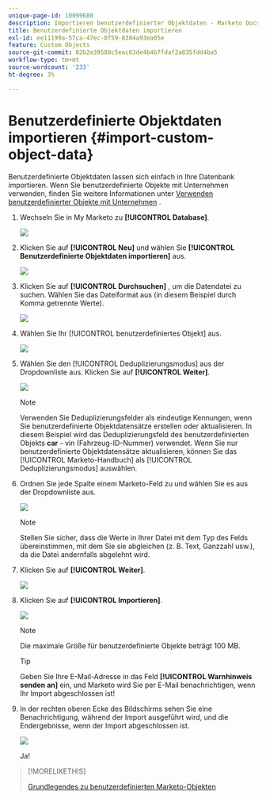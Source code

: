 ```yaml
---
unique-page-id: 10099680
description: Importieren benutzerdefinierter Objektdaten - Marketo Docs - Produktdokumentation
title: Benutzerdefinierte Objektdaten importieren
exl-id: ee11199a-57ca-47ec-8f59-8384a93ea05e
feature: Custom Objects
source-git-commit: 02b2e39580c5eac63de4b4b7fdaf2a835fdd4ba5
workflow-type: tm+mt
source-wordcount: '233'
ht-degree: 3%

---
```


# Benutzerdefinierte Objektdaten importieren {#import-custom-object-data}

Benutzerdefinierte Objektdaten lassen sich einfach in Ihre Datenbank importieren. Wenn Sie benutzerdefinierte Objekte mit Unternehmen verwenden, finden Sie weitere Informationen unter [Verwenden benutzerdefinierter Objekte mit Unternehmen](/help/marketo/product-docs/administration/marketo-custom-objects/understanding-marketo-custom-objects.md#using-custom-objects-with-companies) .

1. Wechseln Sie in My Marketo zu **[!UICONTROL Database]**.

   ![](assets/import-custom-object-data-1.png)

1. Klicken Sie auf **[!UICONTROL Neu]** und wählen Sie **[!UICONTROL Benutzerdefinierte Objektdaten importieren]** aus.

   ![](assets/import-custom-object-data-2.png)

1. Klicken Sie auf **[!UICONTROL Durchsuchen]** , um die Datendatei zu suchen. Wählen Sie das Dateiformat aus (in diesem Beispiel durch Komma getrennte Werte).

   ![](assets/import-custom-object-data-3.png)

1. Wählen Sie Ihr [!UICONTROL benutzerdefiniertes Objekt] aus.

   ![](assets/import-custom-object-data-4.png)

1. Wählen Sie den [!UICONTROL Deduplizierungsmodus] aus der Dropdownliste aus. Klicken Sie auf **[!UICONTROL Weiter]**.

   ![](assets/import-custom-object-data-5.png)

   >[!NOTE]
   >
   >Verwenden Sie Deduplizierungsfelder als eindeutige Kennungen, wenn Sie benutzerdefinierte Objektdatensätze erstellen oder aktualisieren. In diesem Beispiel wird das Deduplizierungsfeld des benutzerdefinierten Objekts **car** - vin (Fahrzeug-ID-Nummer) verwendet. Wenn Sie nur benutzerdefinierte Objektdatensätze aktualisieren, können Sie das [!UICONTROL Marketo-Handbuch] als [!UICONTROL Deduplizierungsmodus] auswählen.

1. Ordnen Sie jede Spalte einem Marketo-Feld zu und wählen Sie es aus der Dropdownliste aus.

   ![](assets/import-custom-object-data-6.png)

   >[!NOTE]
   >
   >Stellen Sie sicher, dass die Werte in Ihrer Datei mit dem Typ des Felds übereinstimmen, mit dem Sie sie abgleichen (z. B. Text, Ganzzahl usw.), da die Datei andernfalls abgelehnt wird.

1. Klicken Sie auf **[!UICONTROL Weiter]**.

   ![](assets/import-custom-object-data-7.png)

1. Klicken Sie auf **[!UICONTROL Importieren]**.

   ![](assets/import-custom-object-data-8.png)

   >[!NOTE]
   >
   >Die maximale Größe für benutzerdefinierte Objekte beträgt 100 MB.

   >[!TIP]
   >
   >Geben Sie Ihre E-Mail-Adresse in das Feld **[!UICONTROL Warnhinweis senden an]** ein, und Marketo wird Sie per E-Mail benachrichtigen, wenn Ihr Import abgeschlossen ist!

1. In der rechten oberen Ecke des Bildschirms sehen Sie eine Benachrichtigung, während der Import ausgeführt wird, und die Endergebnisse, wenn der Import abgeschlossen ist.

   ![](assets/import-custom-object-data-9.png)

   Ja!

>[!MORELIKETHIS]
>
>[Grundlegendes zu benutzerdefinierten Marketo-Objekten](/help/marketo/product-docs/administration/marketo-custom-objects/understanding-marketo-custom-objects.md)
